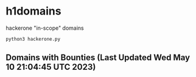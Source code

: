 # h1domains
hackerone "in-scope" domains

`python3 hackerone.py`
## Domains with Bounties (Last Updated Wed May 10 21:04:45 UTC 2023)
```

```
